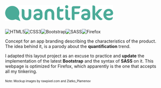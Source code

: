 # [![Quanitfake©](./assets/quantifake-logo.svg)](https://nyuudo.com/)

![HTML5](https://img.shields.io/badge/HTML5-E34F26?style=for-the-badge&logo=html5&logoColor=white)![CSS3](https://img.shields.io/badge/CSS3-1572B6?style=for-the-badge&logo=css3&logoColor=white)![Bootstrap](https://img.shields.io/badge/bootstrap-%238511FA.svg?style=for-the-badge&logo=bootstrap&logoColor=white)![SASS](https://img.shields.io/badge/SASS-hotpink.svg?style=for-the-badge&logo=SASS&logoColor=white)![Firefox](https://img.shields.io/badge/Firefox-FF7139?style=for-the-badge&logo=Firefox-Browser&logoColor=white)

Concept for an app branding describing the characteristics of the product. The idea behind it, is a parody about the **quantification** trend.

I adapted this layout project as an excuse to practice and **update** the implementation of the latest **Bootstrap** and the syntax of **SASS** on it. This webpage is optimized for Firefox, which apparently is the one that accepts all my tinkering.

<sub><sup>Note: Mockup images by rawpixel.com and Zlatko_Plamenov</sup></sub>
